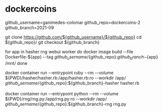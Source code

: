 # dockercoins
github_username=ganimedes-colomar
github_repo=dockercoins-2
github_branch=2021-09

git clone https://github.com/${github_username}/${github_repo}
cd ${github_repo}/
git checkout ${github_branch}

for app in hasher rng webui worker
do
  docker image build --file Dockerfile-${app} --tag ${github_username}/${github_repo}:${github_branch}-${app} /mnt/
done

docker container run --entrypoint ruby --rm --volume ${PWD}/hasher/hasher.rb:/app/hasher.rb:ro --workdir /app/ ${github_username}/${github_repo}:${github_branch}-hasher hasher.rb

docker container run --entrypoint python --rm --volume ${PWD}/rng/rng.py:/app/rng.py:ro --workdir /app/ ${github_username}/${github_repo}:${github_branch}-rng rng.py
